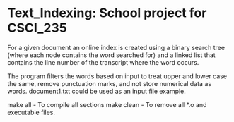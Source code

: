 # Text_Indexing: School project for CSCI_235
For a given document an online index is created using a binary search tree (where each node contains the word searched for) and a linked list that contains the line number of the transcript where the word occurs.

The program filters the words based on input to treat upper and lower case the same, remove punctuation marks, and not store numerical data as words. document1.txt could be used as an input file example.

make all - To compile all sections
make clean - To remove all *.o and executable files.
